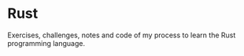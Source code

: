 # Rust
 Exercises, challenges, notes and code of my  process to learn the Rust programming language.
